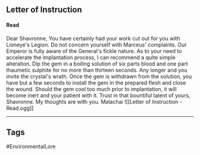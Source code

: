 ## Letter of Instruction
#### Read
Dear Shavronne, You have certainly had your work cut out for you with Lioneye's Legion. Do not concern yourself with Marceus' complaints. Our Emperor is fully aware of the General's fickle nature. As to your need to accelerate the implantation process, I can recommend a quite simple alteration. Dip the gem in a boiling solution of six parts blood and one part thaumetic sulphite for no more than thirteen seconds. Any longer and you invite the crystal's wrath. Once the gem is withdrawn from the solution, you have but a few seconds to install the gem in the prepared flesh and close the wound. Should the gem cool too much prior to implantation, it will become inert and your patient with it. Trust in that bountiful talent of yours, Shavronne. My thoughts are with you. Malachai
![[Letter of Instruction - Read.ogg]]

---
## Tags
#EnvironmentalLore